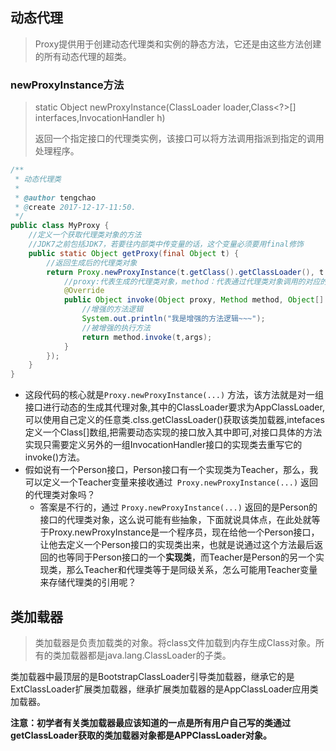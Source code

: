 ## 动态代理

> Proxy提供用于创建动态代理类和实例的静态方法，它还是由这些方法创建的所有动态代理的超类。

### newProxyInstance方法

> static Object newProxyInstance(ClassLoader loader,Class<?>[] interfaces,InvocationHandler h)
>
> 返回一个指定接口的代理类实例，该接口可以将方法调用指派到指定的调用处理程序。

```java
/**
 * 动态代理类
 *
 * @author tengchao
 * @create 2017-12-17-11:50.
 */
public class MyProxy {
    //定义一个获取代理类对象的方法
    //JDK7之前包括JDK7，若要往内部类中传变量的话，这个变量必须要用final修饰
    public static Object getProxy(final Object t) {
        //返回生成后的代理类对象
        return Proxy.newProxyInstance(t.getClass().getClassLoader(), t.getClass().getInterfaces(), new InvocationHandler() {
            //proxy:代表生成的代理类对象，method：代表通过代理类对象调用的对应的方法对象，args：代表往该方法中传入的参数
            @Override
            public Object invoke(Object proxy, Method method, Object[] args) throws Throwable {
                //增强的方法逻辑
                System.out.println("我是增强的方法逻辑~~~");
                //被增强的执行方法
                return method.invoke(t,args);
            }
        });
    }
}
```

* 这段代码的核心就是`Proxy.newProxyInstance(...)` 方法，该方法就是对一组接口进行动态的生成其代理对象,其中的ClassLoader要求为AppClassLoader,可以使用自己定义的任意类.clss.getClassLoader()获取该类加载器,intefaces定义一个Class[]数组,把需要动态实现的接口放入其中即可,对接口具体的方法实现只需要定义另外的一组InvocationHandler接口的实现类去重写它的invoke()方法。
* 假如说有一个Person接口，Person接口有一个实现类为Teacher，那么，我可以定义一个Teacher变量来接收通过` Proxy.newProxyInstance(...)` 返回的代理类对象吗？
  * 答案是不行的，通过 `Proxy.newProxyInstance(...)` 返回的是Person的接口的代理类对象，这么说可能有些抽象，下面就说具体点，在此处就等于Proxy.newProxyInstance是一个程序员，现在给他一个Person接口，让他去定义一个Person接口的实现类出来，也就是说通过这个方法最后返回的也等同于Person接口的一个**实现类**，而Teacher是Person的另一个实现类，那么Teacher和代理类等于是同级关系，怎么可能用Teacher变量来存储代理类的引用呢？

## 类加载器

> 类加载器是负责加载类的对象。将class文件加载到内存生成Class对象。所有的类加载器都是java.lang.ClassLoader的子类。

类加载器中最顶层的是BootstrapClassLoader引导类加载器，继承它的是ExtClassLoader扩展类加载器，继承扩展类加载器的是AppClassLoader应用类加载器。

**注意：初学者有关类加载器最应该知道的一点是所有用户自己写的类通过getClassLoader获取的类加载器对象都是APPClassLoader对象。**